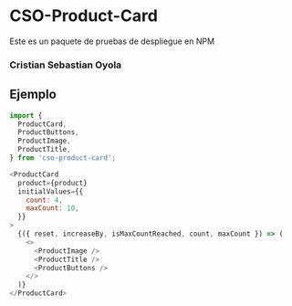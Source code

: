 # CSO-Product-Card

Este es un paquete de pruebas de despliegue en NPM

### Cristian Sebastian Oyola

## Ejemplo

```javascript
import {
  ProductCard,
  ProductButtons,
  ProductImage,
  ProductTitle,
} from 'cso-product-card';
```

```javascript
<ProductCard
  product={product}
  initialValues={{
    count: 4,
    maxCount: 10,
  }}
>
  {({ reset, increaseBy, isMaxCountReached, count, maxCount }) => (
    <>
      <ProductImage />
      <ProductTitle />
      <ProductButtons />
    </>
  )}
</ProductCard>
```

```

```
